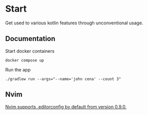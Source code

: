 # Start

Get used to various kotlin features through unconventional usage.

## Documentation

Start docker containers

```terminal
docker compose up
```

Run the app

```terminal
./gradlew run --args="--name='john cena' --count 3"
```

## Nvim

[Nvim supports .editorconfig by default from version 0.9.0.](https://github.com/neovim/neovim/pull/21633)
